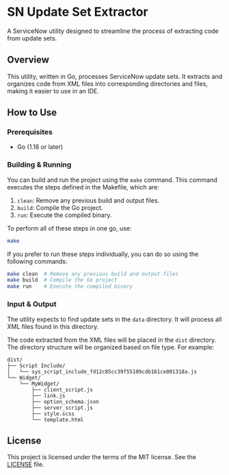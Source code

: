 # SN Update Set Extractor

A ServiceNow utility designed to streamline the process of extracting code from update sets.

## Overview

This utility, written in Go, processes ServiceNow update sets. It extracts and organizes code from XML files into corresponding directories and files, making it easier to use in an IDE.

## How to Use

### Prerequisites

- Go (1.16 or later)

### Building & Running

You can build and run the project using the `make` command. This command executes the steps defined in the Makefile, which are:

1. `clean`: Remove any previous build and output files.
1. `build`: Compile the Go project.
1. `run`: Execute the compiled binary.

To perform all of these steps in one go, use:

```sh
make
```

If you prefer to run these steps individually, you can do so using the following commands:

```sh
make clean  # Remove any previous build and output files
make build  # Compile the Go project
make run    # Execute the compiled binary
```

### Input & Output

The utility expects to find update sets in the `data` directory. It will process all XML files found in this directory.

The code extracted from the XML files will be placed in the `dist` directory. The directory structure will be organized based on file type. For example:

```
dist/
├── Script Include/
│   └── sys_script_include_fd12c85cc39f55109cdb161ce001318a.js
└── Widget/
    └── MyWidget/
        ├── client_script.js
        ├── link.js
        ├── option_schema.json
        ├── server_script.js
        ├── style.scss
        └── template.html
```

## License

This project is licensed under the terms of the MIT license. See the [LICENSE](LICENSE) file.
